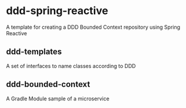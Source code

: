 # ddd-spring-reactive

A template for creating a DDD Bounded Context repository using Spring Reactive

## ddd-templates

A set of interfaces to name classes according to DDD

## ddd-bounded-context

A Gradle Module sample of a microservice